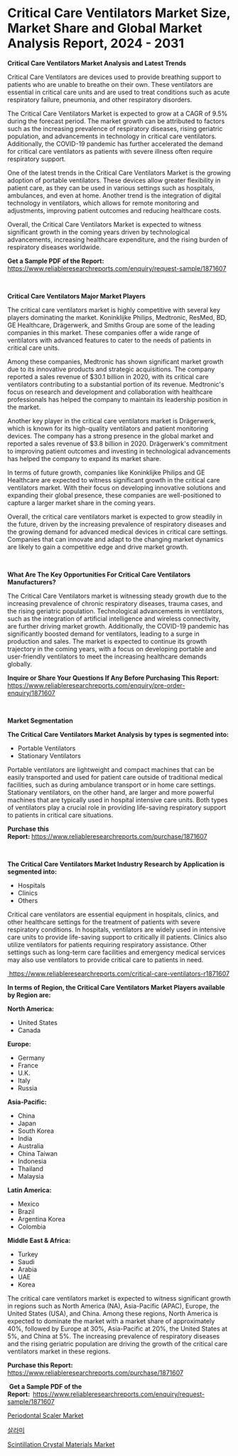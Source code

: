 <p><h1>Critical Care Ventilators Market Size, Market Share and Global Market Analysis Report, 2024 - 2031</h1></p><p><strong>Critical Care Ventilators Market Analysis and Latest Trends</strong></p>
<p><p>Critical Care Ventilators are devices used to provide breathing support to patients who are unable to breathe on their own. These ventilators are essential in critical care units and are used to treat conditions such as acute respiratory failure, pneumonia, and other respiratory disorders.</p><p>The Critical Care Ventilators Market is expected to grow at a CAGR of 9.5% during the forecast period. The market growth can be attributed to factors such as the increasing prevalence of respiratory diseases, rising geriatric population, and advancements in technology in critical care ventilators. Additionally, the COVID-19 pandemic has further accelerated the demand for critical care ventilators as patients with severe illness often require respiratory support.</p><p>One of the latest trends in the Critical Care Ventilators Market is the growing adoption of portable ventilators. These devices allow greater flexibility in patient care, as they can be used in various settings such as hospitals, ambulances, and even at home. Another trend is the integration of digital technology in ventilators, which allows for remote monitoring and adjustments, improving patient outcomes and reducing healthcare costs.</p><p>Overall, the Critical Care Ventilators Market is expected to witness significant growth in the coming years driven by technological advancements, increasing healthcare expenditure, and the rising burden of respiratory diseases worldwide.</p></p>
<p><strong>Get a Sample PDF of the Report:&nbsp;</strong> <a href="https://www.reliableresearchreports.com/enquiry/request-sample/1871607">https://www.reliableresearchreports.com/enquiry/request-sample/1871607</a></p>
<p>&nbsp;</p>
<p><strong>Critical Care Ventilators Major Market Players</strong></p>
<p><p>The critical care ventilators market is highly competitive with several key players dominating the market. Koninklijke Philips, Medtronic, ResMed, BD, GE Healthcare, Drägerwerk, and Smiths Group are some of the leading companies in this market. These companies offer a wide range of ventilators with advanced features to cater to the needs of patients in critical care units.</p><p>Among these companies, Medtronic has shown significant market growth due to its innovative products and strategic acquisitions. The company reported a sales revenue of $30.1 billion in 2020, with its critical care ventilators contributing to a substantial portion of its revenue. Medtronic's focus on research and development and collaboration with healthcare professionals has helped the company to maintain its leadership position in the market.</p><p>Another key player in the critical care ventilators market is Drägerwerk, which is known for its high-quality ventilators and patient monitoring devices. The company has a strong presence in the global market and reported a sales revenue of $3.8 billion in 2020. Drägerwerk's commitment to improving patient outcomes and investing in technological advancements has helped the company to expand its market share.</p><p>In terms of future growth, companies like Koninklijke Philips and GE Healthcare are expected to witness significant growth in the critical care ventilators market. With their focus on developing innovative solutions and expanding their global presence, these companies are well-positioned to capture a larger market share in the coming years.</p><p>Overall, the critical care ventilators market is expected to grow steadily in the future, driven by the increasing prevalence of respiratory diseases and the growing demand for advanced medical devices in critical care settings. Companies that can innovate and adapt to the changing market dynamics are likely to gain a competitive edge and drive market growth.</p></p>
<p>&nbsp;</p>
<p><strong>What Are The Key Opportunities For Critical Care Ventilators Manufacturers?</strong></p>
<p><p>The Critical Care Ventilators market is witnessing steady growth due to the increasing prevalence of chronic respiratory diseases, trauma cases, and the rising geriatric population. Technological advancements in ventilators, such as the integration of artificial intelligence and wireless connectivity, are further driving market growth. Additionally, the COVID-19 pandemic has significantly boosted demand for ventilators, leading to a surge in production and sales. The market is expected to continue its growth trajectory in the coming years, with a focus on developing portable and user-friendly ventilators to meet the increasing healthcare demands globally.</p></p>
<p><strong>Inquire or Share Your Questions If Any Before Purchasing This Report:</strong> <a href="https://www.reliableresearchreports.com/enquiry/pre-order-enquiry/1871607">https://www.reliableresearchreports.com/enquiry/pre-order-enquiry/1871607</a></p>
<p>&nbsp;</p>
<p><strong>Market Segmentation</strong></p>
<p><strong>The Critical Care Ventilators Market Analysis by types is segmented into:</strong></p>
<p><ul><li>Portable Ventilators</li><li>Stationary Ventilators</li></ul></p>
<p><p>Portable ventilators are lightweight and compact machines that can be easily transported and used for patient care outside of traditional medical facilities, such as during ambulance transport or in home care settings. Stationary ventilators, on the other hand, are larger and more powerful machines that are typically used in hospital intensive care units. Both types of ventilators play a crucial role in providing life-saving respiratory support to patients in critical care situations.</p></p>
<p><strong>Purchase this Report:&nbsp;</strong><a href="https://www.reliableresearchreports.com/purchase/1871607">https://www.reliableresearchreports.com/purchase/1871607</a></p>
<p>&nbsp;</p>
<p><strong>The Critical Care Ventilators Market Industry Research by Application is segmented into:</strong></p>
<p><ul><li>Hospitals</li><li>Clinics</li><li>Others</li></ul></p>
<p><p>Critical care ventilators are essential equipment in hospitals, clinics, and other healthcare settings for the treatment of patients with severe respiratory conditions. In hospitals, ventilators are widely used in intensive care units to provide life-saving support to critically ill patients. Clinics also utilize ventilators for patients requiring respiratory assistance. Other settings such as long-term care facilities and emergency medical services may also use ventilators to provide critical care to patients in need.</p></p>
<p><a href="https://www.reliableresearchreports.com/critical-care-ventilators-r1871607">&nbsp;https://www.reliableresearchreports.com/critical-care-ventilators-r1871607</a></p>
<p><strong>In terms of Region, the Critical Care Ventilators Market Players available by Region are:</strong></p>
<p>
    <p> <strong> North America: </strong>
        <ul>
            <li>United States</li>
            <li>Canada</li>
        </ul>
        </p> 
    <p> <strong> Europe: </strong>
        <ul>
            <li>Germany</li>
            <li>France</li>
            <li>U.K.</li>
            <li>Italy</li>
            <li>Russia</li>
        </ul>
        </p> 
    <p> <strong> Asia-Pacific: </strong>
        <ul>
            <li>China</li>
            <li>Japan</li>
            <li>South Korea</li>
            <li>India</li>
            <li>Australia</li>
            <li>China Taiwan</li>
            <li>Indonesia</li>
            <li>Thailand</li>
            <li>Malaysia</li>
        </ul>
        </p> 
    <p> <strong> Latin America: </strong>
        <ul>
            <li>Mexico</li>
            <li>Brazil</li>
            <li>Argentina Korea</li>
            <li>Colombia</li>
        </ul>
        </p> 
    <p> <strong> Middle East & Africa: </strong>
        <ul>
            <li>Turkey</li>
            <li>Saudi</li>
            <li>Arabia</li>
            <li>UAE</li>
            <li>Korea</li>
        </ul>
    </p>
    </p>
<p><p>The critical care ventilators market is expected to witness significant growth in regions such as North America (NA), Asia-Pacific (APAC), Europe, the United States (USA), and China. Among these regions, North America is expected to dominate the market with a market share of approximately 40%, followed by Europe at 30%, Asia-Pacific at 20%, the United States at 5%, and China at 5%. The increasing prevalence of respiratory diseases and the rising geriatric population are driving the growth of the critical care ventilators market in these regions.</p></p>
<p><strong>Purchase this Report: </strong><a href="https://www.reliableresearchreports.com/purchase/1871607">https://www.reliableresearchreports.com/purchase/1871607</a></p>
<p>&nbsp;<strong>Get a Sample PDF of the Report:&nbsp;&nbsp;</strong><a href="https://www.reliableresearchreports.com/enquiry/request-sample/1871607">https://www.reliableresearchreports.com/enquiry/request-sample/1871607</a></p>
<p><strong></strong></p>
<p><p><a href="https://github.com/sofayahoo2023/Market-Research-Report-List-4/blob/main/periodontal-scaler-market.md">Periodontal Scaler Market</a></p><p><a href="https://medium.com/@carolynurton5656/%EC%82%B4%EB%9D%BC%EB%AF%B8-%EC%8B%9C%EC%9E%A5%EC%9D%80-%EC%8B%9C%EC%9E%A5-%EC%A0%90%EC%9C%A0%EC%9C%A8-%ED%81%AC%EA%B8%B0-%EB%B0%8F-2031%EB%85%84%EA%B9%8C%EC%A7%80-%EC%98%88%EC%83%81%EB%90%98%EB%8A%94-%EC%98%88%EC%B8%A1%EC%97%90-%EC%B4%88%EC%A0%90%EC%9D%84-%EB%A7%9E%EC%B6%94%EA%B3%A0-%EC%9E%88%EC%8A%B5%EB%8B%88%EB%8B%A4-5398982b2ee7">살라미</a></p><p><a href="https://issuu.com/reportprime-2/docs/scintillation-crystal-materials-market-size-2030.p">Scintillation Crystal Materials Market</a></p></p>
